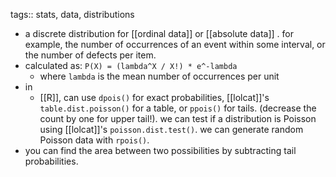 tags:: stats, data, distributions

- a discrete distribution for [[ordinal data]] or [[absolute data]] . for example, the number of occurrences of an event within some interval, or the number of defects per item.
- calculated as: `P(X) = (lambda^X / X!) * e^-lambda`
	- where `lambda` is the mean number of occurrences per unit
- in
	- [[R]], can use `dpois()` for exact probabilities, [[lolcat]]'s `table.dist.poisson()` for a table, or `ppois()` for tails. (decrease the count by one for upper tail!). we can test if a distribution is Poisson using [[lolcat]]'s `poisson.dist.test()`. we can generate random Poisson data with `rpois()`.
- you can find the area between two possibilities by subtracting tail probabilities.